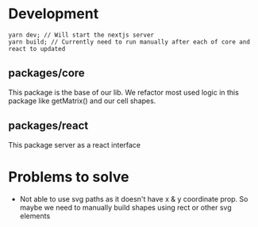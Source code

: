 # Development

```
yarn dev; // Will start the nextjs server
yarn build; // Currently need to run manually after each of core and react to updated
```

## packages/core

This package is the base of our lib. We refactor most used logic in this package like getMatrix() and our cell shapes.

## packages/react

This package server as a react interface

# Problems to solve

- Not able to use svg paths as it doesn't have x & y coordinate prop. So maybe we need to manually build shapes using rect or other svg elements
